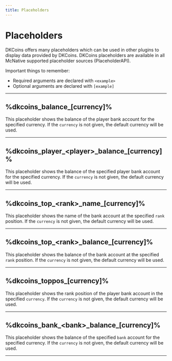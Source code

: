 ```yaml
---
title: Placeholders
---
```


# Placeholders

DKCoins offers many placeholders which can be used in other plugins to display data provided by DKCoins.
DKCoins placeholders are available in all McNative supported placeholder sources (PlaceholderAPI).

Important things to remember:
* Required arguments are declared with ```<example>```
* Optional arguments are declared with ```[example]```

***

## %dkcoins_balance_[currency]%

This placeholder shows the balance of the player bank account for the specified currency. If the `currency` is not 
given, the default currency will be used.

***

## %dkcoins_player_\<player>\_balance_[currency]%

This placeholder shows the balance of the specified player bank account for the specified currency. 
If the `currency` is not given, the default currency will be used.

***

## %dkcoins_top_\<rank>\_name_[currency]%

This placeholder shows the name of the bank account at the specified ``rank`` position.
If the `currency` is not given, the default currency will be used.

***

## %dkcoins_top_\<rank>\_balance_[currency]%

This placeholder shows the balance of the bank account at the specified ``rank`` position.
If the `currency` is not given, the default currency will be used.

***

## %dkcoins_toppos_[currency]%

This placeholder shows the rank position of the player bank account in the specified ``currency``.
If the `currency` is not given, the default currency will be used.

***

## %dkcoins_bank_\<bank>\_balance_[currency]%

This placeholder shows the balance of the specified ``bank`` account for the specified currency.
If the `currency` is not given, the default currency will be used.

***
